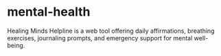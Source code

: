 # mental-health
Healing Minds Helpline is a web tool offering daily affirmations, breathing exercises, journaling prompts, and emergency support for mental well-being.
